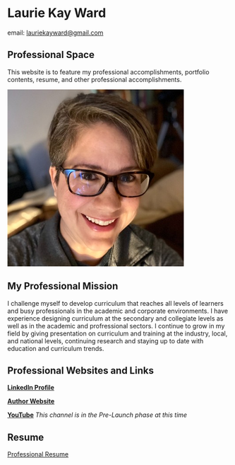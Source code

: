 # Laurie Kay Ward 

email: lauriekayward@gmail.com

## Professional Space ##

This website is to feature my professional accomplishments, portfolio contents, resume, and other professional accomplishments.

![headshot](https://github.com/laurieward333/laurieward333.github.io/blob/main/LinkedIn%20Profile%20Picture.jpg)

## My Professional Mission ##

I challenge myself to develop curriculum that reaches all levels of learners and busy professionals in the academic and corporate environments. I have experience designing curriculum at the secondary and collegiate levels as well as in the academic and profressional sectors. I continue to grow in my field by giving presentation on curriculum and training at the industry, local, and national levels, continuing research and staying up to date with education and curriculum trends.

## Professional Websites and Links ##

[**LinkedIn Profile**](https://www.linkedin.com/in/laurie-ward-ph-d-m-ed-m-b-a-99b582155/)

[**Author Website**](https://store.bookbaby.com/profile/LKWard)

[**YouTube**](https://www.youtube.com/channel/UCyKRYDndOS6lVgMwnX4ls1g/featured) *This channel is in the Pre-Launch phase at this time*

## Resume ##

[Professional Resume](https://github.com/laurieward333/Professional_Space/blob/main/Laurie%20Kay%20Ward%20CV.docx)

